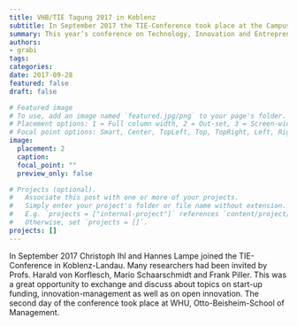 ```yaml
---
title: VHB/TIE Tagung 2017 in Koblenz 
subtitle: In September 2017 the TIE-Conference took place at the Campus of Koblenz-Landau University
summary: This year’s conference on Technology, Innovation and Entrepreneurship was a great success!
authors:
- grabi
tags:
categories:
date: 2017-09-28
featured: false
draft: false

# Featured image
# To use, add an image named `featured.jpg/png` to your page's folder.
# Placement options: 1 = Full column width, 2 = Out-set, 3 = Screen-width
# Focal point options: Smart, Center, TopLeft, Top, TopRight, Left, Right, BottomLeft, Bottom, BottomRight
image:
  placement: 2
  caption:
  focal_point: ""
  preview_only: false

# Projects (optional).
#   Associate this post with one or more of your projects.
#   Simply enter your project's folder or file name without extension.
#   E.g. `projects = ["internal-project"]` references `content/project/deep-learning/index.md`.
#   Otherwise, set `projects = []`.
projects: []
---
```


In September 2017 Christoph Ihl and Hannes Lampe joined the TIE-Conference in Koblenz-Landau. Many researchers had been invited by Profs. Harald von Korflesch, Mario Schaarschmidt and Frank Piller. This was a great opportunity to exchange and discuss about topics on start-up funding, innovation-management as well as on open innovation. 
The second day of the conference took place at WHU, Otto-Beisheim-School of Management.
